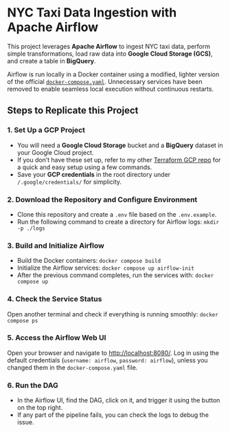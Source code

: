 # NYC Taxi Data Ingestion with Apache Airflow

This project leverages **Apache Airflow** to ingest NYC taxi data, perform simple transformations, load raw data into **Google Cloud Storage (GCS)**, and create a table in **BigQuery**.

Airflow is run locally in a Docker container using a modified, lighter version of the official [`docker-compose.yaml`](https://airflow.apache.org/docs/apache-airflow/stable/docker-compose.yaml). Unnecessary services have been removed to enable seamless local execution without continuous restarts.

## Steps to Replicate this Project

### 1. Set Up a GCP Project
- You will need a **Google Cloud Storage** bucket and a **BigQuery** dataset in your Google Cloud project.
- If you don’t have these set up, refer to my other [Terraform GCP repo](https://github.com/ahmed-emad1/terraform-gcp) for a quick and easy setup using a few commands.
- Save your **GCP credentials** in the root directory under `/.google/credentials/` for simplicity.

### 2. Download the Repository and Configure Environment
- Clone this repository and create a `.env` file based on the `.env.example`.
- Run the following command to create a directory for Airflow logs:
```mkdir -p ./logs```

### 3. Build and Initialize Airflow
- Build the Docker containers:
```docker compose build```
- Initialize the Airflow services:
```docker compose up airflow-init```
- After the previous command completes, run the services with:
```docker compose up```

### 4. Check the Service Status
Open another terminal and check if everything is running smoothly:
```docker compose ps```

### 5. Access the Airflow Web UI
Open your browser and navigate to [http://localhost:8080/]('http://localhost:8080/').
Log in using the default credentials (`username: airflow`, `password: airflow`), unless you changed them in the `docker-compose.yaml` file.

### 6. Run the DAG
- In the Airflow UI, find the DAG, click on it, and trigger it using the button on the top right.
- If any part of the pipeline fails, you can check the logs to debug the issue.